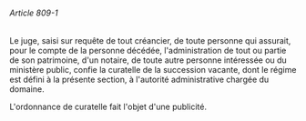 ###### Article 809-1

Le juge, saisi sur requête de tout créancier, de toute personne qui assurait, pour le compte de la personne décédée, l'administration de tout ou partie de son patrimoine, d'un notaire, de toute autre personne intéressée ou du ministère public, confie la curatelle de la succession vacante, dont le régime est défini à la présente section, à l'autorité administrative chargée du domaine.

L'ordonnance de curatelle fait l'objet d'une publicité.

